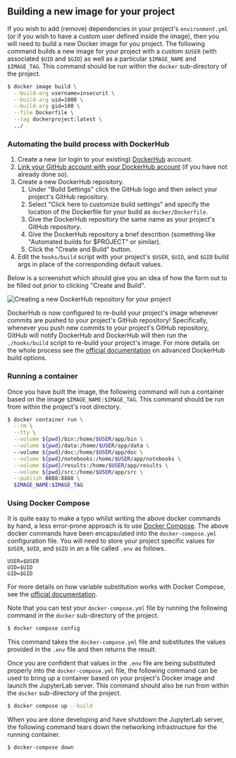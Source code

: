 ## Building a new image for your project

If you wish to add (remove) dependencies in your project's `environment.yml` (or if you wish to have a custom user defined inside the image), then you will need to build a new Docker image for you project. The following command builds a new image for your project with a custom `$USER` (with associated `$UID` and `$GID`) as well as a particular `$IMAGE_NAME` and `$IMAGE_TAG`. This command should be run within the `docker` sub-directory of the project.

```bash
$ docker image build \
  --build-arg username=insecurit \
  --build-arg uid=1000 \
  --build-arg gid=100 \
  --file Dockerfile \
  --tag dockerproject:latest \
  ../
```

### Automating the build process with DockerHub

1. Create a new (or login to your existing) [DockerHub](https://hub.docker.com) account.
2. [Link your GitHub account with your DockerHub account](https://docs.docker.com/docker-hub/builds/link-source/) (if you have not already done so).
3. Create a new DockerHub repository.
   1. Under "Build Settings" click the GitHub logo and then select your project's GitHub repository.
   2. Select "Click here to customize build settings" and specify the location of the Dockerfile for your build as `docker/Dockerfile`.
   3. Give the DockerHub repository the same name as your project's GitHub repository.
   4. Give the DockerHub repository a brief descrition (something like "Automated builds for $PROJECT" or similar).
   5. Click the "Create and Build" button.
4. Edit the `hooks/build` script with your project's `$USER`, `$UID`, and `$GID` build args in place of the corresponding default values.

Below is a screenshot which should give you an idea of how the form out to be filled out prior to clicking "Create and Build".

![Creating a new DockerHub repository for your project](./img/creating-dockerhub-repo-screenshot.png)

DockerHub is now configured to re-build your project's image whenever commits are pushed to your project's GitHub repository! Specifically, whenever you push new commits to your project's GitHub repository, GitHub will notify DockerHub and DockerHub will then run the `./hooks/build` script to re-build your project's image. For more details on the whole process see the [official documentation](https://docs.docker.com/docker-hub/builds/advanced/#build-hook-examples) on advanced DockerHub build options.

### Running a container

Once you have built the image, the following command will run a container based on the image `$IMAGE_NAME:$IMAGE_TAG`. This command should be run from within the project's root directory.

```bash
$ docker container run \
  --rm \
  --tty \
  --volume ${pwd}/bin:/home/$USER/app/bin \
  --volume ${pwd}/data:/home/$USER/app/data \ 
  --volume ${pwd}/doc:/home/$USER/app/doc \
  --volume ${pwd}/notebooks:/home/$USER/app/notebooks \
  --volume ${pwd}/results:/home/$USER/app/results \
  --volume ${pwd}/src:/home/$USER/app/src \
  --publish 8888:8888 \
  $IMAGE_NAME:$IMAGE_TAG
```

### Using Docker Compose

It is quite easy to make a typo whilst writing the above docker commands by hand, a less error-prone approach is to use [Docker Compose](https://docs.docker.com/compose/). The above docker commands have been encapsulated into the `docker-compose.yml` configuration file. You will need to store your project specific values for `$USER`, `$UID`, and `$GID` in an a file called `.env` as follows. 

```
USER=$USER
UID=$UID
GID=$GID
```

For more details on how variable substitution works with Docker Compose, see the [official documentation](https://docs.docker.com/compose/environment-variables/#the-env-file).

Note that you can test your `docker-compose.yml` file by running the following command in the `docker` sub-directory of the project.

```bash
$ docker compose config
```

This command takes the `docker-compose.yml` file and substitutes the values provided in the `.env` file and then returns the result.

Once you are confident that values in the `.env` file are being substituted properly into the `docker-compose.yml` file, the following command can be used to bring up a container based on your project's Docker image and launch the JupyterLab server. This command should also be run from within the `docker` sub-directory of the project.

```bash
$ docker compose up --build
```

When you are done developing and have shutdown the JupyterLab server, the following command tears down the networking infrastructure for the running container.

```bash
$ docker-compose down
```
